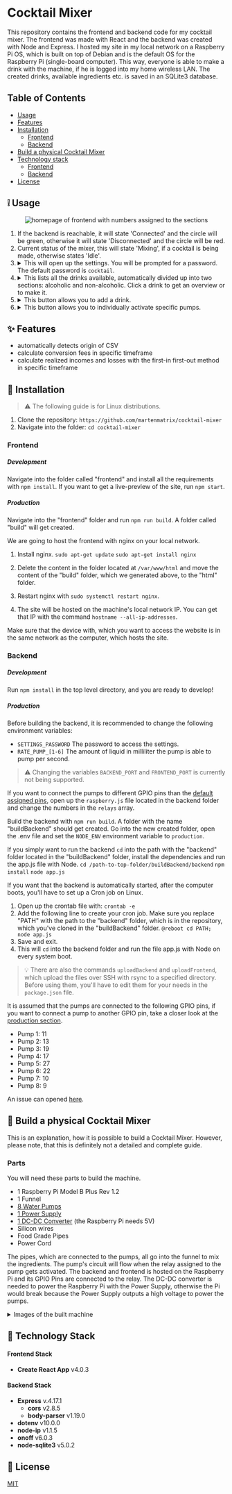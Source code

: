 # Cocktail Mixer
This repository contains the frontend and backend code for my cocktail mixer. The frontend was made with React and the backend was created with Node and Express. I hosted my site in my local network on a Raspberry Pi OS, which is built on top of Debian and is the default OS for the Raspberry Pi (single-board computer). This way, everyone is able to make a drink with the machine, if he is logged into my home wireless LAN. The created drinks, available ingredients etc. is saved in an SQLite3 database.

## Table of Contents
- [Usage](#grey_exclamation-usage)
- [Features](#sparkles-features)
- [Installation](#wrench-installation)
	- [Frontend](#frontend)
	- [Backend](#backend)
- [Build a physical Cocktail Mixer](#hammer-build-a-physical-cocktail-mixer)
- [Technology stack](#blue_book-technology-stack)
	- [Frontend](#frontend-stack)
	- [Backend](#backend-stack)
- [License](#scroll-license)

## :grey_exclamation: Usage
<p align="center">
	<img alt="homepage of frontend with numbers assigned to the sections" src="https://github.com/martenmatrix/cocktail-mixer/blob/main/readme-images/homepage.jpg?raw=true" />
</p>
<ol>
	<li>
		If the backend is reachable, it will state 'Connected' and the circle will be green, otherwise it will state 'Disconnected' and the circle will be red.
	</li>
	<li>
		Current status of the mixer, this will state 'Mixing', if a cocktail is being made, otherwise states 'Idle'.
	</li>
	<li>
		<details>
			<summary>
				This will open up the settings. You will be prompted for a password. The default password is <code>cocktail</code>.
			</summary>
			<div>
				<ol>
					<p align="center">
						<img alt="two images: static settings site with numbers on the left and animated settings site with action on the right" src="https://raw.githubusercontent.com/martenmatrix/cocktail-mixer/main/readme-images/static-and-animation-settings.gif" />
					</p>
					<li>
						In this section, you can set to which drink the pump is currently connected. The drinks are being categorized, so you can find them easier.
					</li>
					<li>
						Remove a drink completely, this is irreversible.
					</li>
					<li>
						Remove an ingredient, the ingredients are sorted by category, and the action is irreversible.
					</li>
					<li>
						Add an ingredient and assign it a category. The current categories consist of <code>juice</code>, <code>softdrink</code>, <code>alcohol</code> and <code>unableToPump</code>.
					</li>
					<li>
						This shows debugging information. It returns the current status of the machine, the current assigned ingredients to the pumps, and the ingredients available by category in JSON.
					</li>
				</ol>
			</div>
		</details>
	</li>
	<li>
		<details>
			<summary>
				This lists all the drinks available, automatically divided up into two sections: alcoholic and non-alcoholic. Click a drink to get an overview or to make it.
			</summary>
			<div>
				<p align="center">
					<img alt="section which pop ups after clicking on a drink" src="https://github.com/martenmatrix/cocktail-mixer/blob/main/readme-images/make-drink.jpg?raw=true" />
				</p>
				<ol>
					<li>
						This is the name of the drink you clicked.
					</li>
					<li>
						These are the ingredients and their amount included in your drink.
					</li>
					<li>
						After pressing this button, the machine will start to mix your drink. Don't forget to put a cup under it.
					</li>
					<li>
						Close the pop-up.
					</li>
				</ol>
			</div>
		</details>
	</li>
	<li>
		<details>
			<summary>
				This button allows you to add a drink.
			</summary>
			<div>
				<p align="center">
					<img alt="page which shows up after clicking a drink" src="https://github.com/martenmatrix/cocktail-mixer/blob/main/readme-images/add-drink.jpg?raw=true" />
				</p>
				<ol>
					<li>
						Give your drink a title. Multiple drinks can have the exact same name.
					</li>
					<li>
						This is the section for one ingredient of your new drink.
						<ol>
							<li>
								Select an ingredient, those are sorted by categories.
							</li>
							<li>
								Enter a number for your amount, e.g. if you want to add 500ml, just enter the number 500 here.
							</li>
							<li>
								Select a unit for your ingredient. Available units are ml, cl, tsp and tbsp. If your unit is not listed here, just transform it to milliliter, that's also what the program does.
							</li>
							<li>
								Delete the ingredient.
							</li>
						</ol>
					</li>
					<li>
						Here, you can create another ingredient section to add another ingredient.
					</li>
					<li>
						Submit your drink. Refresh the page, and it will now pop up in the list of available drinks.
					</li>
					<li>
						Abort the creation of a drink. The data, which was entered, will be deleted.
					</li>
				</ol>
			</div>
		</details>
	</li>
	<li>
		<details>
			<summary>
				This button allows you to individually activate specific pumps.
			</summary>
			<div>
				<p align="center">
					<img alt="section which pops up after pressing the button" src="https://github.com/martenmatrix/cocktail-mixer/blob/main/readme-images/all-pumps.jpg?raw=true" />
				</p>
				<ol>
					<li>
						The pumps are in order from top, to bottom. Their current connected ingredient is being shown on the button. Click a button and hold, the corresponding pump will start and will stop pumping when you release the button.
					</li>
					<li>
						Close the pop-up.
					</li>
				</ol>
			</div>
		</details>
	</li>
</ol>

## :sparkles: Features
- automatically detects origin of CSV
- calculate conversion fees in specific timeframe
- calculate realized incomes and losses with the first-in first-out method in specific timeframe

## :wrench: Installation

> :warning: The following guide is for Linux distributions.
1. Clone the repository:
	`https://github.com/martenmatrix/cocktail-mixer`
2. Navigate into the folder:
	`cd cocktail-mixer`
### Frontend
##### Development
Navigate into the folder called "frontend" and install all the requirements with `npm install`. If you want to get a live-preview of the site, run `npm start`.

##### Production
Navigate into the "frontend" folder and run `npm run build`. A folder called "build" will get created.

We are going to host the frontend with nginx on your local network.

1. Install nginx.
	`sudo apt-get update`
	`sudo apt-get install nginx`

2. Delete the content in the folder located at `/var/www/html` and move the content of the "build" folder, which we generated above, to the "html" folder.
3. Restart nginx with `sudo systemctl restart nginx`.
4. The site will be hosted on the machine's local network IP. You can get that IP with the command `hostname --all-ip-addresses`.

Make sure that the device with, which you want to access the website is in the same network as the computer, which hosts the site.

### Backend
##### Development
Run `npm install` in the top level directory, and you are ready to develop!
##### Production
Before building the backend, it is recommended to change the following environment variables:
- `SETTINGS_PASSWORD` The password to access the settings.
- `RATE_PUMP_[1-6]` The amount of liquid in milliliter the pump is able to pump per second.
> :warning: Changing the variables `BACKEND_PORT` and `FRONTEND_PORT` is currently not being supported.

If you want to connect the pumps to different GPIO pins than the [default assigned pins](), open up the `raspberry.js` file located in the backend folder and change the numbers in the `relays` array.

Build the backend with `npm run build`. A folder with the name "buildBackend" should get created. Go into the new created folder, open the .env file and set the `NODE_ENV` environment variable to `production`.

If you simply want to run the backend `cd` into the path with the "backend" folder located in the "buildBackend" folder, install the dependencies and run the app.js file with Node.
`cd /path-to-top-folder/buildBackend/backend`
`npm install`
`node app.js`

If you want that the backend is automatically started, after the computer boots, you'll have to set up a Cron job on Linux.
1. Open up the crontab file with:
	`crontab -e`
2. Add the following line to create your cron job. Make sure you replace "PATH" with the path to the "backend" folder, which is in the repository, which you've cloned in the "buildBackend" folder.
	`@reboot cd PATH; node app.js`
3. Save and exit.
4. This will `cd` into the backend folder and run the file app.js with Node on every system boot.

> :bulb: There are also the commands `uploadBackend` and `uploadFrontend`, which upload the files over SSH with rsync to a specified directory. Before using them, you'll have to edit them for your needs in the `package.json` file.

It is assumed that the pumps are connected to the following GPIO pins, if you want to connect a pump to another GPIO pin, take a closer look at the [production section](#production).
- Pump 1: 11
- Pump 2: 13
- Pump 3: 19
- Pump 4: 17
- Pump 5: 27
- Pump 6: 22
- Pump 7: 10
- Pump 8: 9

An issue can opened [here](https://github.com/martenmatrix/cocktail-mixer/issues/new).

## :hammer: Build a physical Cocktail Mixer
This is an explanation, how it is possible to build a Cocktail Mixer. However, please note, that this is definitely not a detailed and complete guide.

### Parts
You will need these parts to build the machine.

- 1 Raspberry Pi Model B Plus Rev 1.2
- 1 Funnel
- [8 Water Pumps](https://de.aliexpress.com/item/1005002863109224.html)
- [1 Power Supply](https://de.aliexpress.com/item/33042313383.html)
- [1 DC-DC Converter](https://www.amazon.de/gp/product/B07F38DJLS) (the Raspberry Pi needs 5V)
- Silicon wires
- Food Grade Pipes
- Power Cord

The pipes, which are connected to the pumps, all go into the funnel to mix the ingredients.
The pump's circuit will flow when the relay assigned to the pump gets activated. 
The backend and frontend is hosted on the Raspberry Pi and its GPIO Pins are connected to the relay.
The DC-DC converter is needed to power the Raspberry Pi with the Power Supply, otherwise the Pi would break because the Power Supply outputs a high voltage to power the pumps.

<details>
	<summary>
		Images of the built machine
	</summary>
	<div>
		<details>
			<summary>
				Front
			</summary>
			<div>
				<p align="center">
					<img alt="Front of the built machine" src="https://github.com/martenmatrix/cocktail-mixer/blob/main/readme-images/front-machine.jpg?raw=true" />
				</p>
			</div>
		</details>
		<details>
			<summary>
				Back
			</summary>
			<div>
				<p align="center">
					<img alt="Back of the built machine" src="https://github.com/martenmatrix/cocktail-mixer/blob/main/readme-images/back-machine.jpg?raw=true" />
				</p>
			</div>
		</details>
		<details>
			<summary>
				Inside
			</summary>
			<div>
				<p align="center">
					<img alt="Inside of the built machine from bottom" src="https://github.com/martenmatrix/cocktail-mixer/blob/main/readme-images/funnel-machine.jpg?raw=true" />
				</p>
			</div>
		</details>
	</div>
</details>


## :blue_book: Technology Stack

#### Frontend Stack
- **Create React App** v4.0.3

#### Backend Stack
- **Express** v.4.17.1
	- **cors** v2.8.5
	- **body-parser** v1.19.0
- **dotenv** v10.0.0
- **node-ip** v1.1.5
- **onoff** v6.0.3
- **node-sqlite3** v5.0.2

## :scroll: License
[MIT](https://github.com/martenmatrix/cocktail-mixer/blob/main/LICENSE)
